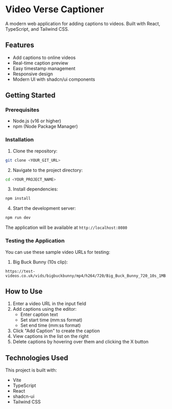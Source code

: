 # Video Verse Captioner

A modern web application for adding captions to videos. Built with React, TypeScript, and Tailwind CSS.

## Features

- Add captions to online videos
- Real-time caption preview
- Easy timestamp management
- Responsive design
- Modern UI with shadcn/ui components


## Getting Started

### Prerequisites

- Node.js (v16 or higher)
- npm (Node Package Manager)

### Installation

1. Clone the repository:
```sh
git clone <YOUR_GIT_URL>
```

2. Navigate to the project directory:
```sh
cd <YOUR_PROJECT_NAME>
```

3. Install dependencies:
```sh
npm install
```

4. Start the development server:
```sh
npm run dev
```

The application will be available at `http://localhost:8080`

### Testing the Application

You can use these sample video URLs for testing:

1. Big Buck Bunny (10s clip):
```
https://test-videos.co.uk/vids/bigbuckbunny/mp4/h264/720/Big_Buck_Bunny_720_10s_1MB.mp4
```

## How to Use

1. Enter a video URL in the input field
2. Add captions using the editor:
   - Enter caption text
   - Set start time (mm:ss format)
   - Set end time (mm:ss format)
3. Click "Add Caption" to create the caption
4. View captions in the list on the right
5. Delete captions by hovering over them and clicking the X button
 
## Technologies Used

This project is built with:

- Vite
- TypeScript
- React
- shadcn-ui
- Tailwind CSS

 
